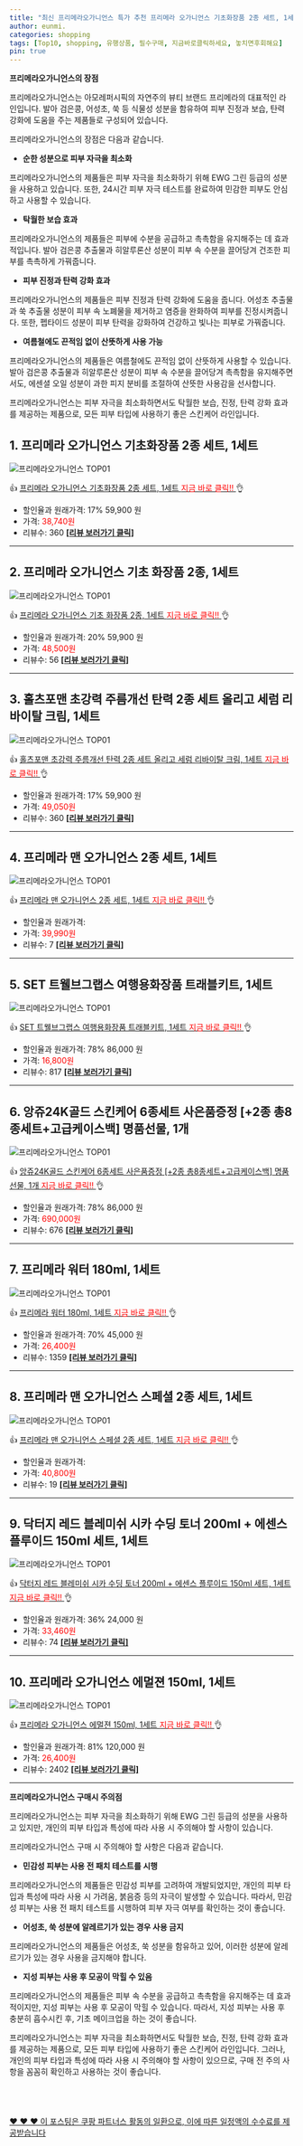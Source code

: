 ```yaml
---
title: "최신 프리메라오가니언스 특가 추천 프리메라 오가니언스 기초화장품 2종 세트, 1세트 비교 장점"
author: eunmi.
categories: shopping
tags: [Top10, shopping, 유행상품, 필수구매, 지금바로클릭하세요, 놓치면후회해요]
pin: true
---
```

**프리메라오가니언스의 장점**

프리메라오가니언스는 아모레퍼시픽의 자연주의 뷰티 브랜드 프리메라의 대표적인 라인입니다. 발아 검은콩, 어성초, 쑥 등 식물성 성분을 함유하여 피부 진정과 보습, 탄력 강화에 도움을 주는 제품들로 구성되어 있습니다.

프리메라오가니언스의 장점은 다음과 같습니다.

* **순한 성분으로 피부 자극을 최소화**

프리메라오가니언스의 제품들은 피부 자극을 최소화하기 위해 EWG 그린 등급의 성분을 사용하고 있습니다. 또한, 24시간 피부 자극 테스트를 완료하여 민감한 피부도 안심하고 사용할 수 있습니다.

* **탁월한 보습 효과**

프리메라오가니언스의 제품들은 피부에 수분을 공급하고 촉촉함을 유지해주는 데 효과적입니다. 발아 검은콩 추출물과 히알루론산 성분이 피부 속 수분을 끌어당겨 건조한 피부를 촉촉하게 가꿔줍니다.

* **피부 진정과 탄력 강화 효과**

프리메라오가니언스의 제품들은 피부 진정과 탄력 강화에 도움을 줍니다. 어성초 추출물과 쑥 추출물 성분이 피부 속 노폐물을 제거하고 염증을 완화하여 피부를 진정시켜줍니다. 또한, 펩타이드 성분이 피부 탄력을 강화하여 건강하고 빛나는 피부로 가꿔줍니다.

* **여름철에도 끈적임 없이 산뜻하게 사용 가능**

프리메라오가니언스의 제품들은 여름철에도 끈적임 없이 산뜻하게 사용할 수 있습니다. 발아 검은콩 추출물과 히알루론산 성분이 피부 속 수분을 끌어당겨 촉촉함을 유지해주면서도, 에센셜 오일 성분이 과한 피지 분비를 조절하여 산뜻한 사용감을 선사합니다.

프리메라오가니언스는 피부 자극을 최소화하면서도 탁월한 보습, 진정, 탄력 강화 효과를 제공하는 제품으로, 모든 피부 타입에 사용하기 좋은 스킨케어 라인입니다.

   

## 1. 프리메라 오가니언스 기초화장품 2종 세트, 1세트

![프리메라오가니언스 TOP01](https://thumbnail7.coupangcdn.com/thumbnails/remote/230x230ex/image/vendor_inventory/4dbe/089d687f3e5dcee0dba17f7dd666c971c701e5ba7edc7c210660443f8aba.png)


👍 [프리메라 오가니언스 기초화장품 2종 세트, 1세트 <font color=red> 지금 바로 클릭!! </font> ](https://link.coupang.com/re/AFFSDP?lptag=AF3617701&subid=GithubCoopas&pageKey=7417804453&traceid=V0-153&itemId=19235187109&vendorItemId=87200511448) 👌 


- 할인율과 원래가격: 17%  59,900   원
- 가격: <span style='color:red'>38,740원</span>
- 리뷰수: 360  [**[리뷰 보러가기 클릭]**](https://link.coupang.com/re/AFFSDP?lptag=AF3617701&subid=GithubCoopas&pageKey=7417804453&traceid=V0-153&itemId=19235187109&vendorItemId=87200511448)

---


   

## 2. 프리메라 오가니언스 기초 화장품 2종, 1세트

![프리메라오가니언스 TOP01](https://thumbnail6.coupangcdn.com/thumbnails/remote/230x230ex/image/retail/images/6682977727714698-38f696d9-7555-4299-9640-91327859e1ec.jpg)


👍 [프리메라 오가니언스 기초 화장품 2종, 1세트 <font color=red> 지금 바로 클릭!! </font> ](https://link.coupang.com/re/AFFSDP?lptag=AF3617701&subid=GithubCoopas&pageKey=1546913076&traceid=V0-153&itemId=2648306453&vendorItemId=70639229278) 👌 


- 할인율과 원래가격: 20%  59,900   원
- 가격: <span style='color:red'>48,500원</span>
- 리뷰수: 56  [**[리뷰 보러가기 클릭]**](https://link.coupang.com/re/AFFSDP?lptag=AF3617701&subid=GithubCoopas&pageKey=1546913076&traceid=V0-153&itemId=2648306453&vendorItemId=70639229278)

---


   

## 3. 홀츠포맨 초강력 주름개선 탄력 2종 세트 올리고 세럼 리바이탈 크림, 1세트

![프리메라오가니언스 TOP01](https://thumbnail6.coupangcdn.com/thumbnails/remote/230x230ex/image/vendor_inventory/b914/b35e425d8e848341b100921393c7a4d52a71d315a1aace53fcf9f0673253.jpg)


👍 [홀츠포맨 초강력 주름개선 탄력 2종 세트 올리고 세럼 리바이탈 크림, 1세트 <font color=red> 지금 바로 클릭!! </font> ](https://link.coupang.com/re/AFFSDP?lptag=AF3617701&subid=GithubCoopas&pageKey=6094827339&traceid=V0-153&itemId=11384798878&vendorItemId=78660906501) 👌 


- 할인율과 원래가격: 17%  59,900   원
- 가격: <span style='color:red'>49,050원</span>
- 리뷰수: 360  [**[리뷰 보러가기 클릭]**](https://link.coupang.com/re/AFFSDP?lptag=AF3617701&subid=GithubCoopas&pageKey=6094827339&traceid=V0-153&itemId=11384798878&vendorItemId=78660906501)

---


   

## 4. 프리메라 맨 오가니언스 2종 세트, 1세트

![프리메라오가니언스 TOP01](https://thumbnail8.coupangcdn.com/thumbnails/remote/230x230ex/image/vendor_inventory/8b1c/d1baabb208e4f3575c2860058660e3e47a4986b3dd09a9afae7e8e85ecbd.jpg)


👍 [프리메라 맨 오가니언스 2종 세트, 1세트 <font color=red> 지금 바로 클릭!! </font> ](https://link.coupang.com/re/AFFSDP?lptag=AF3617701&subid=GithubCoopas&pageKey=7310738355&traceid=V0-153&itemId=19224421565&vendorItemId=86763320392) 👌 


- 할인율과 원래가격: 
- 가격: <span style='color:red'>39,990원</span>
- 리뷰수: 7  [**[리뷰 보러가기 클릭]**](https://link.coupang.com/re/AFFSDP?lptag=AF3617701&subid=GithubCoopas&pageKey=7310738355&traceid=V0-153&itemId=19224421565&vendorItemId=86763320392)

---


   

## 5. SET 트웰브그랩스 여행용화장품 트래블키트, 1세트

![프리메라오가니언스 TOP01](https://thumbnail10.coupangcdn.com/thumbnails/remote/230x230ex/image/vendor_inventory/e39a/8de0a57bc40e60ed468a0ceaad1c9375dea893fb7e967009d87bed89ea6a.png)


👍 [SET 트웰브그랩스 여행용화장품 트래블키트, 1세트 <font color=red> 지금 바로 클릭!! </font> ](https://link.coupang.com/re/AFFSDP?lptag=AF3617701&subid=GithubCoopas&pageKey=6542815799&traceid=V0-153&itemId=14574410013&vendorItemId=83743453101) 👌 


- 할인율과 원래가격: 78%  86,000   원
- 가격: <span style='color:red'>16,800원</span>
- 리뷰수: 817  [**[리뷰 보러가기 클릭]**](https://link.coupang.com/re/AFFSDP?lptag=AF3617701&subid=GithubCoopas&pageKey=6542815799&traceid=V0-153&itemId=14574410013&vendorItemId=83743453101)

---


   

## 6. 앙쥬24K골드 스킨케어 6종세트 사은품증정 [+2종 총8종세트+고급케이스백] 명품선물, 1개

![프리메라오가니언스 TOP01](https://thumbnail9.coupangcdn.com/thumbnails/remote/230x230ex/image/vendor_inventory/7171/9375e41f0fdc2f9b00d5227e6cc3e55bb2a49ce7044ff87e67b749ade230.png)


👍 [앙쥬24K골드 스킨케어 6종세트 사은품증정 [+2종 총8종세트+고급케이스백] 명품선물, 1개 <font color=red> 지금 바로 클릭!! </font> ](https://link.coupang.com/re/AFFSDP?lptag=AF3617701&subid=GithubCoopas&pageKey=7532924615&traceid=V0-153&itemId=19783790052&vendorItemId=86807774620) 👌 


- 할인율과 원래가격: 78%  86,000   원
- 가격: <span style='color:red'>690,000원</span>
- 리뷰수: 676  [**[리뷰 보러가기 클릭]**](https://link.coupang.com/re/AFFSDP?lptag=AF3617701&subid=GithubCoopas&pageKey=7532924615&traceid=V0-153&itemId=19783790052&vendorItemId=86807774620)

---


   

## 7. 프리메라 워터 180ml, 1세트

![프리메라오가니언스 TOP01](https://thumbnail7.coupangcdn.com/thumbnails/remote/230x230ex/image/retail/images/1180296539758206-36596b4e-a811-4b4a-b613-818bc255e7af.jpg)


👍 [프리메라 워터 180ml, 1세트 <font color=red> 지금 바로 클릭!! </font> ](https://link.coupang.com/re/AFFSDP?lptag=AF3617701&subid=GithubCoopas&pageKey=6326533165&traceid=V0-153&itemId=13211697274&vendorItemId=5508781232) 👌 


- 할인율과 원래가격: 70%  45,000   원
- 가격: <span style='color:red'>26,400원</span>
- 리뷰수: 1359  [**[리뷰 보러가기 클릭]**](https://link.coupang.com/re/AFFSDP?lptag=AF3617701&subid=GithubCoopas&pageKey=6326533165&traceid=V0-153&itemId=13211697274&vendorItemId=5508781232)

---


   

## 8. 프리메라 맨 오가니언스 스페셜 2종 세트, 1세트

![프리메라오가니언스 TOP01](https://thumbnail8.coupangcdn.com/thumbnails/remote/230x230ex/image/retail/images/2627953491093163-405832d2-4d49-4970-9516-4586c509db39.jpg)


👍 [프리메라 맨 오가니언스 스페셜 2종 세트, 1세트 <font color=red> 지금 바로 클릭!! </font> ](https://link.coupang.com/re/AFFSDP?lptag=AF3617701&subid=GithubCoopas&pageKey=6641213955&traceid=V0-153&itemId=15181866201&vendorItemId=82403127072) 👌 


- 할인율과 원래가격: 
- 가격: <span style='color:red'>40,800원</span>
- 리뷰수: 19  [**[리뷰 보러가기 클릭]**](https://link.coupang.com/re/AFFSDP?lptag=AF3617701&subid=GithubCoopas&pageKey=6641213955&traceid=V0-153&itemId=15181866201&vendorItemId=82403127072)

---


   

## 9. 닥터지 레드 블레미쉬 시카 수딩 토너 200ml + 에센스 플루이드 150ml 세트, 1세트

![프리메라오가니언스 TOP01](https://thumbnail7.coupangcdn.com/thumbnails/remote/230x230ex/image/retail/images/6585596385228208-fe78cf65-7f59-44c4-8b6a-abb4fb461b68.jpg)


👍 [닥터지 레드 블레미쉬 시카 수딩 토너 200ml + 에센스 플루이드 150ml 세트, 1세트 <font color=red> 지금 바로 클릭!! </font> ](https://link.coupang.com/re/AFFSDP?lptag=AF3617701&subid=GithubCoopas&pageKey=6543627791&traceid=V0-153&itemId=14579392052&vendorItemId=81821492138) 👌 


- 할인율과 원래가격: 36%  24,000   원
- 가격: <span style='color:red'>33,460원</span>
- 리뷰수: 74  [**[리뷰 보러가기 클릭]**](https://link.coupang.com/re/AFFSDP?lptag=AF3617701&subid=GithubCoopas&pageKey=6543627791&traceid=V0-153&itemId=14579392052&vendorItemId=81821492138)

---


   

## 10. 프리메라 오가니언스 에멀젼 150ml, 1세트

![프리메라오가니언스 TOP01](https://thumbnail8.coupangcdn.com/thumbnails/remote/230x230ex/image/retail/images/2616756601554983-74de3120-0142-42a0-a476-5622e40b3fd1.jpg)


👍 [프리메라 오가니언스 에멀젼 150ml, 1세트 <font color=red> 지금 바로 클릭!! </font> ](https://link.coupang.com/re/AFFSDP?lptag=AF3617701&subid=GithubCoopas&pageKey=1082421993&traceid=V0-153&itemId=2035425567&vendorItemId=70034851935) 👌 


- 할인율과 원래가격: 81%  120,000   원
- 가격: <span style='color:red'>26,400원</span>
- 리뷰수: 2402  [**[리뷰 보러가기 클릭]**](https://link.coupang.com/re/AFFSDP?lptag=AF3617701&subid=GithubCoopas&pageKey=1082421993&traceid=V0-153&itemId=2035425567&vendorItemId=70034851935)

---
**프리메라오가니언스 구매시 주의점**

프리메라오가니언스는 피부 자극을 최소화하기 위해 EWG 그린 등급의 성분을 사용하고 있지만, 개인의 피부 타입과 특성에 따라 사용 시 주의해야 할 사항이 있습니다.

프리메라오가니언스 구매 시 주의해야 할 사항은 다음과 같습니다.

* **민감성 피부는 사용 전 패치 테스트를 시행**

프리메라오가니언스의 제품들은 민감성 피부를 고려하여 개발되었지만, 개인의 피부 타입과 특성에 따라 사용 시 가려움, 붉음증 등의 자극이 발생할 수 있습니다. 따라서, 민감성 피부는 사용 전 패치 테스트를 시행하여 피부 자극 여부를 확인하는 것이 좋습니다.

* **어성초, 쑥 성분에 알레르기가 있는 경우 사용 금지**

프리메라오가니언스의 제품들은 어성초, 쑥 성분을 함유하고 있어, 이러한 성분에 알레르기가 있는 경우 사용을 금지해야 합니다.

* **지성 피부는 사용 후 모공이 막힐 수 있음**

프리메라오가니언스의 제품들은 피부 속 수분을 공급하고 촉촉함을 유지해주는 데 효과적이지만, 지성 피부는 사용 후 모공이 막힐 수 있습니다. 따라서, 지성 피부는 사용 후 충분히 흡수시킨 후, 기초 메이크업을 하는 것이 좋습니다.

프리메라오가니언스는 피부 자극을 최소화하면서도 탁월한 보습, 진정, 탄력 강화 효과를 제공하는 제품으로, 모든 피부 타입에 사용하기 좋은 스킨케어 라인입니다. 그러나, 개인의 피부 타입과 특성에 따라 사용 시 주의해야 할 사항이 있으므로, 구매 전 주의 사항을 꼼꼼히 확인하고 사용하는 것이 좋습니다.<br><br><br><br><br> [ ❤ ❤ ❤ 이 포스팅은 쿠팡 파트너스 활동의 일환으로, 이에 따른 일정액의 수수료를 제공받습니다](https://link.coupang.com/a/bcEFyh)